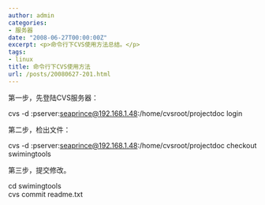 ```yaml
---
author: admin
categories:
- 服务器
date: "2008-06-27T00:00:00Z"
excerpt: <p>命令行下CVS使用方法总结。</p>
tags:
- linux
title: 命令行下CVS使用方法
url: /posts/20080627-201.html
---
```

第一步，先登陆CVS服务器：

cvs -d :pserver:seaprince@192.168.1.48:/home/cvsroot/projectdoc login

第二步，检出文件：

cvs -d :pserver:seaprince@192.168.1.48:/home/cvsroot/projectdoc checkout swimingtools

第三步，提交修改。

cd swimingtools  
cvs commit readme.txt